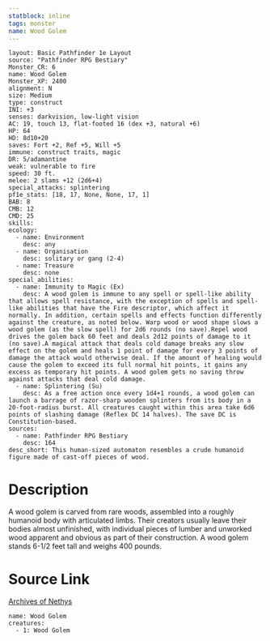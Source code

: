 ```yaml
---
statblock: inline
tags: monster
name: Wood Golem
---
```

```statblock
layout: Basic Pathfinder 1e Layout
source: "Pathfinder RPG Bestiary"
Monster_CR: 6
name: Wood Golem
Monster_XP: 2400
alignment: N
size: Medium
type: construct
INI: +3
senses: darkvision, low-light vision
AC: 19, touch 13, flat-footed 16 (dex +3, natural +6)
HP: 64
HD: 8d10+20
saves: Fort +2, Ref +5, Will +5
immune: construct traits, magic
DR: 5/adamantine
weak: vulnerable to fire
speed: 30 ft.
melee: 2 slams +12 (2d6+4)
special_attacks: splintering
pf1e_stats: [18, 17, None, None, 17, 1]
BAB: 8
CMB: 12
CMD: 25
skills: 
ecology:
  - name: Environment
    desc: any
  - name: Organisation
    desc: solitary or gang (2-4)
  - name: Treasure
    desc: none
special_abilities:
  - name: Immunity to Magic (Ex)
    desc: A wood golem is immune to any spell or spell-like ability that allows spell resistance, with the exception of spells and spell-like abilities that have the Fire descriptor, which affect it normally. In addition, certain spells and effects function differently against the creature, as noted below. Warp wood or wood shape slows a wood golem (as the slow spell) for 2d6 rounds (no save).Repel wood drives the golem back 60 feet and deals 2d12 points of damage to it (no save).A magical attack that deals cold damage breaks any slow effect on the golem and heals 1 point of damage for every 3 points of damage the attack would otherwise deal. If the amount of healing would cause the golem to exceed its full normal hit points, it gains any excess as temporary hit points. A wood golem gets no saving throw against attacks that deal cold damage.
  - name: Splintering (Su)
    desc: As a free action once every 1d4+1 rounds, a wood golem can launch a barrage of razor-sharp wooden splinters from its body in a 20-foot-radius burst. All creatures caught within this area take 6d6 points of slashing damage (Reflex DC 14 halves). The save DC is Constitution-based.
sources:
  - name: Pathfinder RPG Bestiary
    desc: 164
desc_short: This human-sized automaton resembles a crude humanoid figure made of cast-off pieces of wood.
```
# Description
A wood golem is carved from rare woods, assembled into a roughly humanoid body with articulated limbs. Their creators usually leave their bodies almost unfinished, with individual pieces of lumber and unworked wood apparent and obvious as part of their construction. A wood golem stands 6-1/2 feet tall and weighs 400 pounds.
# Source Link
[Archives of Nethys](https://aonprd.com/MonsterDisplay.aspx?ItemName=Wood%20Golem)
```encounter-table
name: Wood Golem
creatures:
  - 1: Wood Golem
```
